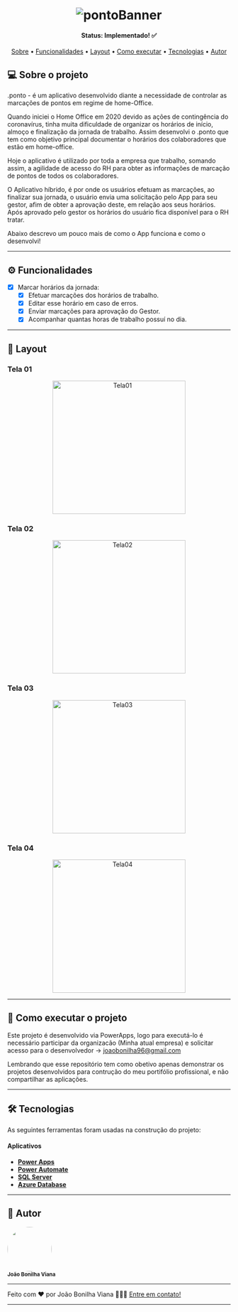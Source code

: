 <h1 align="center">
    <img alt="pontoBanner" title="#pontoBanner" src="./imagens/pontoHeaderSway.png" />
</h1>

<h4 align="center"> 
	Status: Implementado! ✅
</h4>

<p align="center">
 <a href="#-sobre-o-projeto">Sobre</a> •
 <a href="#-funcionalidades">Funcionalidades</a> •
 <a href="#-layout">Layout</a> • 
 <a href="#-como-executar-o-projeto">Como executar</a> • 
 <a href="#-tecnologias">Tecnologias</a> • 
 <a href="#-autor">Autor</a> 
</p>


## 💻 Sobre o projeto

.ponto - é um aplicativo desenvolvido diante a necessidade de controlar as marcações de pontos em regime de home-Office.

Quando iniciei o Home Office em 2020 devido as ações de contingência do coronavírus, tinha muita dificuldade de organizar os horários de início, almoço e finalização da jornada de trabalho. Assim desenvolvi o .ponto que tem como objetivo principal documentar o horários dos colaboradores que estão em home-office.

Hoje o aplicativo é utilizado por toda a empresa que trabalho, somando assim, a agilidade de acesso do RH para obter as informações de marcação de pontos de todos os colaboradores.

O Aplicativo híbrido, é por onde os usuários efetuam as marcações, ao finalizar sua jornada, o usuário envia uma solicitação pelo App para seu gestor, afim de obter a aprovação deste, em relação aos seus horários. Após aprovado pelo gestor os horários do usuário fica disponível para o RH tratar.

Abaixo descrevo um pouco mais de como o App funciona e como o desenvolvi!

---

## ⚙️ Funcionalidades

- [x] Marcar horários da jornada:
  - [x] Efetuar marcações dos horários de trabalho.
  - [x] Editar esse horário em caso de erros.
  - [x] Enviar marcações para aprovação do Gestor.
  - [x] Acompanhar quantas horas de trabalho possuí no dia.

---

## 🎨 Layout

### Tela 01

<p align="center" style="display: flex; align-items: flex-start; justify-content: center;">
  
  <img alt="Tela01" title="#Tela01" src="./imagens/Tela01.PNG" width="300px">

</p>

### Tela 02

<p align="center" style="display: flex; align-items: flex-start; justify-content: center;">
  
  <img alt="Tela02" title="#Tela02" src="./imagens/Tela02.PNG" width="300px">

</p>

### Tela 03

<p align="center" style="display: flex; align-items: flex-start; justify-content: center;">
  
  <img alt="Tela03" title="#Tela03" src="./imagens/Tela03.PNG" width="300px">

</p>

### Tela 04

<p align="center" style="display: flex; align-items: flex-start; justify-content: center;">
  
  <img alt="Tela04" title="#Tela04" src="./imagens/Tela04.PNG" width="300px">

</p>


---

## 🚀 Como executar o projeto

Este projeto é desenvolvido via PowerApps, logo para executá-lo é necessário participar da organizacão (Minha atual empresa) e solicitar acesso para o desenvolvedor -> joaobonilha96@gmail.com

Lembrando que esse repositório tem como obetivo apenas demonstrar os projetos desenvolvidos para contrução do meu portifólio profissional, e não compartilhar as aplicações.

---

## 🛠 Tecnologias

As seguintes ferramentas foram usadas na construção do projeto:

#### **Aplicativos**  
-   **[Power Apps](https://powerapps.microsoft.com/pt-br/)**
-   **[Power Automate](https://flow.microsoft.com/pt-br/)**
-   **[SQL Server](https://www.microsoft.com/pt-br/sql-server/sql-server-downloads)**
-   **[Azure Database](https://azure.microsoft.com/pt-br/)**

---

## 🦸 Autor

<a>
 <img style="border-radius: 80%;" src="https://avatars.githubusercontent.com/u/55115296?s=400&u=6452f829d320ab76f7c4dcbbc3e4d88e6601ca0e&v=4" width="100px;" alt=""/>
 <br />
 <sub><b> João Bonilha Viana</b></sub></a>
 <br />

---

Feito com ❤️ por João Bonilha Viana 👨🏼‍💻 [Entre em contato!](https://www.linkedin.com/in/VianaJo1/)

---
